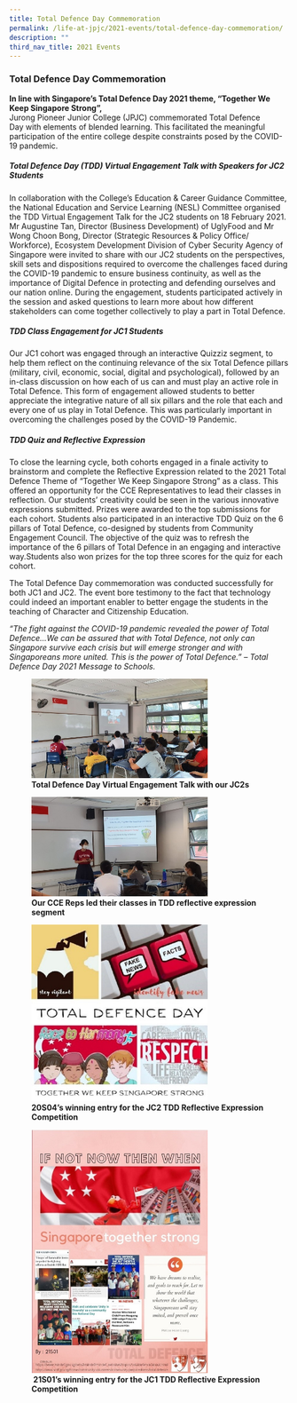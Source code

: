```yaml
---
title: Total Defence Day Commemoration
permalink: /life-at-jpjc/2021-events/total-defence-day-commemoration/
description: ""
third_nav_title: 2021 Events
---
```

### **Total Defence Day Commemoration**
**In line with Singapore’s Total Defence Day 2021 theme, “Together We Keep Singapore Strong”,**<br>
Jurong Pioneer Junior College (JPJC) commemorated Total Defence Day with elements of blended learning. This facilitated the meaningful participation of the entire college despite constraints posed by the COVID-19 pandemic.

##### **Total Defence Day (TDD) Virtual Engagement Talk with Speakers for JC2 Students**
In collaboration with the College’s Education & Career Guidance Committee, the National Education and Service Learning (NESL) Committee organised the TDD Virtual Engagement Talk for the JC2 students on
18 February 2021. Mr Augustine Tan, Director (Business Development) of UglyFood and Mr Wong Choon Bong, Director (Strategic Resources & Policy Office/ Workforce), Ecosystem Development Division of Cyber Security Agency of Singapore were invited to share with our JC2 students on the perspectives, skill sets and dispositions required to overcome the challenges faced during the COVID-19 pandemic to ensure business continuity, as well as the importance of Digital Defence in protecting and defending ourselves and our nation online. During the engagement, students participated actively in the session and asked questions to learn more about how different stakeholders can come together collectively to play a part in Total Defence.

##### **TDD Class Engagement for JC1 Students**
Our JC1 cohort was engaged through an interactive Quizziz segment, to help them reflect on the continuing relevance of the six Total Defence pillars (military, civil, economic, social, digital and psychological), followed by an in-class discussion on how each of us can and must play an active role in Total Defence. This form of engagement allowed students to better appreciate the integrative nature of all six pillars and the role that each and every one of us play in Total Defence. This was particularly important in overcoming the challenges posed by the COVID-19 Pandemic.

##### **TDD Quiz and Reflective Expression**
To close the learning cycle, both cohorts engaged in a finale activity to brainstorm and complete the Reflective Expression related to the 2021 Total Defence Theme of “Together We Keep Singapore Strong” as a class. This offered an opportunity for the CCE Representatives to lead their classes in reflection. Our students’ creativity could be seen in the various innovative expressions submitted. Prizes were awarded to the top submissions for each cohort. Students also participated in an interactive TDD Quiz on the 6 pillars of Total Defence, co-designed by students from Community Engagement Council. The objective of the quiz was to refresh the importance of the 6 pillars of Total Defence in an engaging and interactive way.Students also won prizes for the top three scores for the quiz for each cohort.

The Total Defence Day commemoration was conducted successfully for both JC1 and JC2. The event bore testimony to the fact that technology could indeed an important enabler to better engage the students in the teaching of Character and Citizenship Education.

_“The fight against the COVID-19 pandemic revealed the power of Total Defence…We can be assured that with Total Defence, not only can Singapore survive each crisis but will emerge stronger and with Singaporeans more united. This is the power of Total Defence.” – Total Defence Day 2021 Message to Schools._

<figure>
<img src="/images/totaldefenceday1.jpg" 
     style="width:75%">
<figcaption> <strong> Total Defence Day Virtual Engagement Talk with our JC2s
 </strong> </figcaption>
</figure>

<figure>
<img src="/images/totaldefenceday2.jpg" 
     style="width:75%">
<figcaption> <strong> Our CCE Reps led their classes in TDD reflective expression segment
 </strong> </figcaption>
</figure>

<figure>
<img src="/images/totaldefenceday3.jpg" 
     style="width:75%">
<figcaption> <strong> 20S04’s winning entry for the JC2 TDD Reflective Expression Competition 
 </strong> </figcaption>
</figure>


<figure>
<img src="/images/totaldefenceday4.jpg" 
     style="width:75%">
<figcaption> <strong>  21S01’s winning entry for the JC1 TDD Reflective Expression Competition 
 </strong> </figcaption>
</figure>